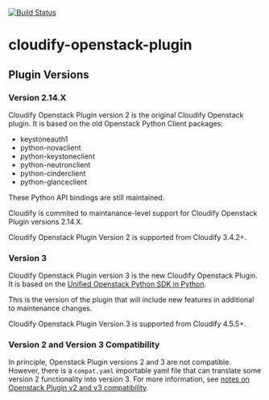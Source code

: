 [![Build Status](https://circleci.com/gh/cloudify-cosmo/cloudify-openstack-plugin.svg?style=shield&circle-token=:circle-token)](https://circleci.com/gh/cloudify-cosmo/cloudify-openstack-plugin)

# cloudify-openstack-plugin

## Plugin Versions

### Version 2.14.X

Cloudify Openstack Plugin version 2 is the original Cloudify Openstack plugin. It is based on the old Openstack Python Client packages:

  * keystoneauth1
  * python-novaclient
  * python-keystoneclient
  * python-neutronclient
  * python-cinderclient
  * python-glanceclient

These Python API bindings are still maintained.

Cloudify is commited to maintanance-level support for Cloudify Openstack Plugin versions 2.14.X.

Cloudify Openstack Plugin Version 2 is supported from Cloudify 3.4.2+.

### Version 3

Cloudify Openstack Plugin version 3 is the new Cloudify Openstack Plugin. It is based on the [Unified Openstack Python SDK in Python](https://github.com/openstack/openstacksdk).

This is the version of the plugin that will include new features in additional to maintenance changes.

Cloudify Openstack Plugin Version 3 is supported from Cloudify 4.5.5+.

### Version 2 and Version 3 Compatibility

In principle, Openstack Plugin versions 2 and 3 are not compatible. However, there is a `compat.yaml` importable yaml file that can translate some version 2 functionality into version 3. For more information, see [notes on Openstack Plugin v2 and v3 compatibility](https://docs.cloudify.co/5.0.0/working_with/official_plugins/infrastructure/openstackv3/#note-on-openstack-plugin-v2-x-compatibility).
